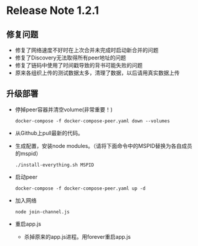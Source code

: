 # Release Note 1.2.1

## 修复问题

- 修复了网络速度不好时在上次合并未完成时启动新合并的问题
- 修复了Discovery无法取得所有peer地址的问题
- 修复了链码中使用了时间戳导致的背书可能失败的问题
- 原来各组织上传的测试数据太多，清理了数据，以后请用真实数据上传



## 升级部署

* 停掉peer容器并清空volume(非常重要！)

  ```shell
  docker-compose -f docker-compose-peer.yaml down --volumes
  ```

* 从Github上pull最新的代码。

* 生成配置，安装node modules。（请将下面命令中的MSPID替换为各自成员的mspid）

  ```shell
  ./install-everything.sh MSPID
  ```

* 启动peer

  ```shell
  docker-compose -f docker-compose-peer.yaml up -d
  ```

* 加入网络

  ```shell
  node join-channel.js
  ```

* 重启app.js

  * 杀掉原来的app.js进程。用forever重启app.js

